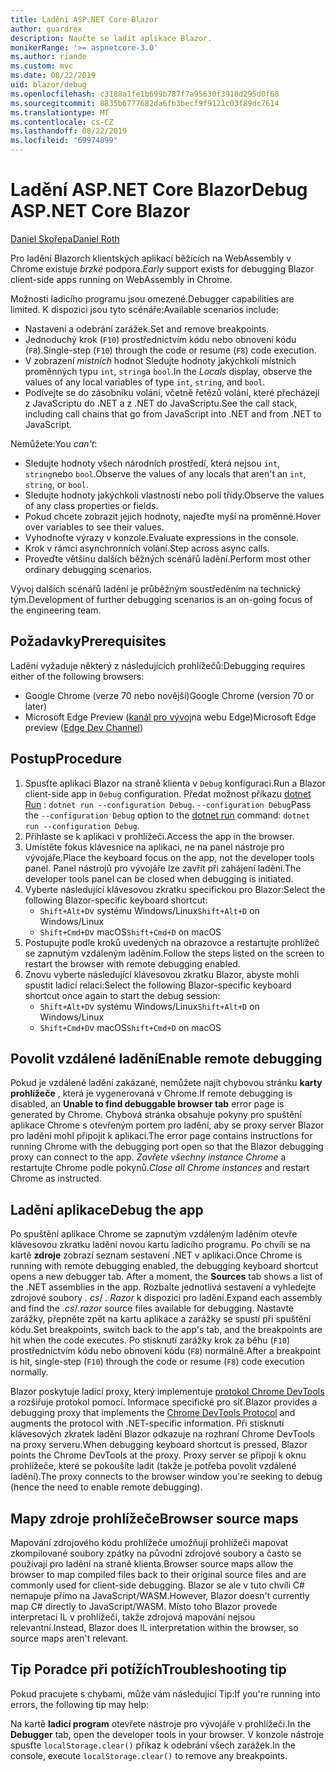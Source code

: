 ```yaml
---
title: Ladění ASP.NET Core Blazor
author: guardrex
description: Naučte se ladit aplikace Blazor.
monikerRange: '>= aspnetcore-3.0'
ms.author: riande
ms.custom: mvc
ms.date: 08/22/2019
uid: blazor/debug
ms.openlocfilehash: c3188a1fe1b699b787f7a95630f3918d295d0f68
ms.sourcegitcommit: 8835b6777682da6fb3becf9f9121c03f89dc7614
ms.translationtype: MT
ms.contentlocale: cs-CZ
ms.lasthandoff: 08/22/2019
ms.locfileid: "69974899"
---
```

# <a name="debug-aspnet-core-blazor"></a><span data-ttu-id="bb24b-103">Ladění ASP.NET Core Blazor</span><span class="sxs-lookup"><span data-stu-id="bb24b-103">Debug ASP.NET Core Blazor</span></span>

[<span data-ttu-id="bb24b-104">Daniel Skořepa</span><span class="sxs-lookup"><span data-stu-id="bb24b-104">Daniel Roth</span></span>](https://github.com/danroth27)

<span data-ttu-id="bb24b-105">Pro ladění Blazorch klientských aplikací běžících na WebAssembly v Chrome existuje *brzké* podpora.</span><span class="sxs-lookup"><span data-stu-id="bb24b-105">*Early* support exists for debugging Blazor client-side apps running on WebAssembly in Chrome.</span></span>

<span data-ttu-id="bb24b-106">Možnosti ladicího programu jsou omezené.</span><span class="sxs-lookup"><span data-stu-id="bb24b-106">Debugger capabilities are limited.</span></span> <span data-ttu-id="bb24b-107">K dispozici jsou tyto scénáře:</span><span class="sxs-lookup"><span data-stu-id="bb24b-107">Available scenarios include:</span></span>

* <span data-ttu-id="bb24b-108">Nastavení a odebrání zarážek.</span><span class="sxs-lookup"><span data-stu-id="bb24b-108">Set and remove breakpoints.</span></span>
* <span data-ttu-id="bb24b-109">Jednoduchý krok (`F10`) prostřednictvím kódu nebo obnovení kódu (`F8`).</span><span class="sxs-lookup"><span data-stu-id="bb24b-109">Single-step (`F10`) through the code or resume (`F8`) code execution.</span></span>
* <span data-ttu-id="bb24b-110">V zobrazení *místních* hodnot Sledujte hodnoty jakýchkoli místních proměnných typu `int`, `string`a `bool`.</span><span class="sxs-lookup"><span data-stu-id="bb24b-110">In the *Locals* display, observe the values of any local variables of type `int`, `string`, and `bool`.</span></span>
* <span data-ttu-id="bb24b-111">Podívejte se do zásobníku volání, včetně řetězů volání, které přecházejí z JavaScriptu do .NET a z .NET do JavaScriptu.</span><span class="sxs-lookup"><span data-stu-id="bb24b-111">See the call stack, including call chains that go from JavaScript into .NET and from .NET to JavaScript.</span></span>

<span data-ttu-id="bb24b-112">Nemůžete:</span><span class="sxs-lookup"><span data-stu-id="bb24b-112">You *can't*:</span></span>

* <span data-ttu-id="bb24b-113">Sledujte hodnoty všech národních prostředí, která nejsou `int`, `string`nebo `bool`.</span><span class="sxs-lookup"><span data-stu-id="bb24b-113">Observe the values of any locals that aren't an `int`, `string`, or `bool`.</span></span>
* <span data-ttu-id="bb24b-114">Sledujte hodnoty jakýchkoli vlastností nebo polí třídy.</span><span class="sxs-lookup"><span data-stu-id="bb24b-114">Observe the values of any class properties or fields.</span></span>
* <span data-ttu-id="bb24b-115">Pokud chcete zobrazit jejich hodnoty, najeďte myší na proměnné.</span><span class="sxs-lookup"><span data-stu-id="bb24b-115">Hover over variables to see their values.</span></span>
* <span data-ttu-id="bb24b-116">Vyhodnoťte výrazy v konzole.</span><span class="sxs-lookup"><span data-stu-id="bb24b-116">Evaluate expressions in the console.</span></span>
* <span data-ttu-id="bb24b-117">Krok v rámci asynchronních volání.</span><span class="sxs-lookup"><span data-stu-id="bb24b-117">Step across async calls.</span></span>
* <span data-ttu-id="bb24b-118">Proveďte většinu dalších běžných scénářů ladění.</span><span class="sxs-lookup"><span data-stu-id="bb24b-118">Perform most other ordinary debugging scenarios.</span></span>

<span data-ttu-id="bb24b-119">Vývoj dalších scénářů ladění je průběžným soustředěním na technický tým.</span><span class="sxs-lookup"><span data-stu-id="bb24b-119">Development of further debugging scenarios is an on-going focus of the engineering team.</span></span>

## <a name="prerequisites"></a><span data-ttu-id="bb24b-120">Požadavky</span><span class="sxs-lookup"><span data-stu-id="bb24b-120">Prerequisites</span></span>

<span data-ttu-id="bb24b-121">Ladění vyžaduje některý z následujících prohlížečů:</span><span class="sxs-lookup"><span data-stu-id="bb24b-121">Debugging requires either of the following browsers:</span></span>

* <span data-ttu-id="bb24b-122">Google Chrome (verze 70 nebo novější)</span><span class="sxs-lookup"><span data-stu-id="bb24b-122">Google Chrome (version 70 or later)</span></span>
* <span data-ttu-id="bb24b-123">Microsoft Edge Preview ([kanál pro vývoj](https://www.microsoftedgeinsider.com)na webu Edge)</span><span class="sxs-lookup"><span data-stu-id="bb24b-123">Microsoft Edge preview ([Edge Dev Channel](https://www.microsoftedgeinsider.com))</span></span>

## <a name="procedure"></a><span data-ttu-id="bb24b-124">Postup</span><span class="sxs-lookup"><span data-stu-id="bb24b-124">Procedure</span></span>

1. <span data-ttu-id="bb24b-125">Spusťte aplikaci Blazor na straně klienta v `Debug` konfiguraci.</span><span class="sxs-lookup"><span data-stu-id="bb24b-125">Run a Blazor client-side app in `Debug` configuration.</span></span> <span data-ttu-id="bb24b-126">Předat možnost příkazu [dotnet Run](/dotnet/core/tools/dotnet-run) : `dotnet run --configuration Debug`. `--configuration Debug`</span><span class="sxs-lookup"><span data-stu-id="bb24b-126">Pass the `--configuration Debug` option to the [dotnet run](/dotnet/core/tools/dotnet-run) command: `dotnet run --configuration Debug`.</span></span>
1. <span data-ttu-id="bb24b-127">Přihlaste se k aplikaci v prohlížeči.</span><span class="sxs-lookup"><span data-stu-id="bb24b-127">Access the app in the browser.</span></span>
1. <span data-ttu-id="bb24b-128">Umístěte fokus klávesnice na aplikaci, ne na panel nástroje pro vývojáře.</span><span class="sxs-lookup"><span data-stu-id="bb24b-128">Place the keyboard focus on the app, not the developer tools panel.</span></span> <span data-ttu-id="bb24b-129">Panel nástrojů pro vývojáře lze zavřít při zahájení ladění.</span><span class="sxs-lookup"><span data-stu-id="bb24b-129">The developer tools panel can be closed when debugging is initiated.</span></span>
1. <span data-ttu-id="bb24b-130">Vyberte následující klávesovou zkratku specifickou pro Blazor:</span><span class="sxs-lookup"><span data-stu-id="bb24b-130">Select the following Blazor-specific keyboard shortcut:</span></span>
   * <span data-ttu-id="bb24b-131">`Shift+Alt+D`v systému Windows/Linux</span><span class="sxs-lookup"><span data-stu-id="bb24b-131">`Shift+Alt+D` on Windows/Linux</span></span>
   * <span data-ttu-id="bb24b-132">`Shift+Cmd+D`v macOS</span><span class="sxs-lookup"><span data-stu-id="bb24b-132">`Shift+Cmd+D` on macOS</span></span>
1. <span data-ttu-id="bb24b-133">Postupujte podle kroků uvedených na obrazovce a restartujte prohlížeč se zapnutým vzdáleným laděním.</span><span class="sxs-lookup"><span data-stu-id="bb24b-133">Follow the steps listed on the screen to restart the browser with remote debugging enabled.</span></span>
1. <span data-ttu-id="bb24b-134">Znovu vyberte následující klávesovou zkratku Blazor, abyste mohli spustit ladicí relaci:</span><span class="sxs-lookup"><span data-stu-id="bb24b-134">Select the following Blazor-specific keyboard shortcut once again to start the debug session:</span></span>
   * <span data-ttu-id="bb24b-135">`Shift+Alt+D`v systému Windows/Linux</span><span class="sxs-lookup"><span data-stu-id="bb24b-135">`Shift+Alt+D` on Windows/Linux</span></span>
   * <span data-ttu-id="bb24b-136">`Shift+Cmd+D`v macOS</span><span class="sxs-lookup"><span data-stu-id="bb24b-136">`Shift+Cmd+D` on macOS</span></span>

## <a name="enable-remote-debugging"></a><span data-ttu-id="bb24b-137">Povolit vzdálené ladění</span><span class="sxs-lookup"><span data-stu-id="bb24b-137">Enable remote debugging</span></span>

<span data-ttu-id="bb24b-138">Pokud je vzdálené ladění zakázané, nemůžete najít chybovou stránku **karty prohlížeče** , která je vygenerovaná v Chrome.</span><span class="sxs-lookup"><span data-stu-id="bb24b-138">If remote debugging is disabled, an **Unable to find debuggable browser tab** error page is generated by Chrome.</span></span> <span data-ttu-id="bb24b-139">Chybová stránka obsahuje pokyny pro spuštění aplikace Chrome s otevřeným portem pro ladění, aby se proxy server Blazor pro ladění mohl připojit k aplikaci.</span><span class="sxs-lookup"><span data-stu-id="bb24b-139">The error page contains instructions for running Chrome with the debugging port open so that the Blazor debugging proxy can connect to the app.</span></span> <span data-ttu-id="bb24b-140">*Zavřete všechny instance Chrome* a restartujte Chrome podle pokynů.</span><span class="sxs-lookup"><span data-stu-id="bb24b-140">*Close all Chrome instances* and restart Chrome as instructed.</span></span>

## <a name="debug-the-app"></a><span data-ttu-id="bb24b-141">Ladění aplikace</span><span class="sxs-lookup"><span data-stu-id="bb24b-141">Debug the app</span></span>

<span data-ttu-id="bb24b-142">Po spuštění aplikace Chrome se zapnutým vzdáleným laděním otevře klávesovou zkratku ladění novou kartu ladicího programu. Po chvíli se na kartě **zdroje** zobrazí seznam sestavení .NET v aplikaci.</span><span class="sxs-lookup"><span data-stu-id="bb24b-142">Once Chrome is running with remote debugging enabled, the debugging keyboard shortcut opens a new debugger tab. After a moment, the **Sources** tab shows a list of the .NET assemblies in the app.</span></span> <span data-ttu-id="bb24b-143">Rozbalte jednotlivá sestavení a vyhledejte zdrojové soubory *. cs*/ *. Razor* k dispozici pro ladění.</span><span class="sxs-lookup"><span data-stu-id="bb24b-143">Expand each assembly and find the *.cs*/*.razor* source files available for debugging.</span></span> <span data-ttu-id="bb24b-144">Nastavte zarážky, přepněte zpět na kartu aplikace a zarážky se spustí při spuštění kódu.</span><span class="sxs-lookup"><span data-stu-id="bb24b-144">Set breakpoints, switch back to the app's tab, and the breakpoints are hit when the code executes.</span></span> <span data-ttu-id="bb24b-145">Po stisknutí zarážky krok za běhu (`F10`) prostřednictvím kódu nebo obnovení kódu (`F8`) normálně.</span><span class="sxs-lookup"><span data-stu-id="bb24b-145">After a breakpoint is hit, single-step (`F10`) through the code or resume (`F8`) code execution normally.</span></span>

<span data-ttu-id="bb24b-146">Blazor poskytuje ladicí proxy, který implementuje [protokol Chrome DevTools](https://chromedevtools.github.io/devtools-protocol/) a rozšiřuje protokol pomocí. Informace specifické pro síť.</span><span class="sxs-lookup"><span data-stu-id="bb24b-146">Blazor provides a debugging proxy that implements the [Chrome DevTools Protocol](https://chromedevtools.github.io/devtools-protocol/) and augments the protocol with .NET-specific information.</span></span> <span data-ttu-id="bb24b-147">Při stisknutí klávesových zkratek ladění Blazor odkazuje na rozhraní Chrome DevTools na proxy serveru.</span><span class="sxs-lookup"><span data-stu-id="bb24b-147">When debugging keyboard shortcut is pressed, Blazor points the Chrome DevTools at the proxy.</span></span> <span data-ttu-id="bb24b-148">Proxy server se připojí k oknu prohlížeče, které se pokoušíte ladit (takže je potřeba povolit vzdálené ladění).</span><span class="sxs-lookup"><span data-stu-id="bb24b-148">The proxy connects to the browser window you're seeking to debug (hence the need to enable remote debugging).</span></span>

## <a name="browser-source-maps"></a><span data-ttu-id="bb24b-149">Mapy zdroje prohlížeče</span><span class="sxs-lookup"><span data-stu-id="bb24b-149">Browser source maps</span></span>

<span data-ttu-id="bb24b-150">Mapování zdrojového kódu prohlížeče umožňují prohlížeči mapovat zkompilované soubory zpátky na původní zdrojové soubory a často se používají pro ladění na straně klienta.</span><span class="sxs-lookup"><span data-stu-id="bb24b-150">Browser source maps allow the browser to map compiled files back to their original source files and are commonly used for client-side debugging.</span></span> <span data-ttu-id="bb24b-151">Blazor se ale v tuto chvíli C# nemapuje přímo na JavaScript/WASM.</span><span class="sxs-lookup"><span data-stu-id="bb24b-151">However, Blazor doesn't currently map C# directly to JavaScript/WASM.</span></span> <span data-ttu-id="bb24b-152">Místo toho Blazor provede interpretaci IL v prohlížeči, takže zdrojová mapování nejsou relevantní.</span><span class="sxs-lookup"><span data-stu-id="bb24b-152">Instead, Blazor does IL interpretation within the browser, so source maps aren't relevant.</span></span>

## <a name="troubleshooting-tip"></a><span data-ttu-id="bb24b-153">Tip Poradce při potížích</span><span class="sxs-lookup"><span data-stu-id="bb24b-153">Troubleshooting tip</span></span>

<span data-ttu-id="bb24b-154">Pokud pracujete s chybami, může vám následující Tip:</span><span class="sxs-lookup"><span data-stu-id="bb24b-154">If you're running into errors, the following tip may help:</span></span>

<span data-ttu-id="bb24b-155">Na kartě **ladicí program** otevřete nástroje pro vývojáře v prohlížeči.</span><span class="sxs-lookup"><span data-stu-id="bb24b-155">In the **Debugger** tab, open the developer tools in your browser.</span></span> <span data-ttu-id="bb24b-156">V konzole nástroje spusťte `localStorage.clear()` příkaz k odebrání všech zarážek.</span><span class="sxs-lookup"><span data-stu-id="bb24b-156">In the console, execute `localStorage.clear()` to remove any breakpoints.</span></span>
